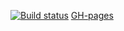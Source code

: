 [![Build status](https://ci.appveyor.com/api/projects/status/joss7xr0aqwtkfsx?svg=true)](https://ci.appveyor.com/project/zarajskysam/ahj-test) [GH-pages](https://zarajskysam.github.io/ahj-test/)

